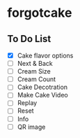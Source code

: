 # forgotcake


## To Do List
- [X] Cake flavor options
- [ ] Next & Back
- [ ] Cream Size 
- [ ] Cream Count 
- [ ] Cake Decotration
- [ ] Make Cake Video
- [ ] Replay
- [ ] Reset
- [ ] Info
- [ ] QR image
